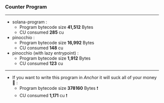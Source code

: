 ### Counter Program
-----------------------
- solana-program :
    - Program bytecode size **41,512** Bytes
    - CU consumed **285** cu
- pinocchio :
    - Program bytecode size **16,992** Bytes
    - CU consumed **148** cu 
- pinocchio (with lazy entrypoint) :
    - Program bytecode size **1,912** Bytes
    - CU consumed **123** cu
----------------------------------------------
- If you want to write this program in *Anchor* it will suck all of your money :melting_face: :
    - Program bytecode size **378160** Bytes :exclamation:
    - CU consumed **1,171** cu :exclamation:
